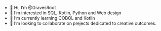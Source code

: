 - 👋 Hi, I’m @GravesRoot
- 👀 I’m interested in SQL, Kotlin, Python and Web design
- 🌱 I’m currently learning COBOL and Kotlin
- 💞️ I’m looking to collaborate on prejects dedicated to creative outcomes. 

<!---
GravesRoot/GravesRoot is a ✨ special ✨ repository because its `README.md` (this file) appears on your GitHub profile.
You can click the Preview link to take a look at your changes.
--->
